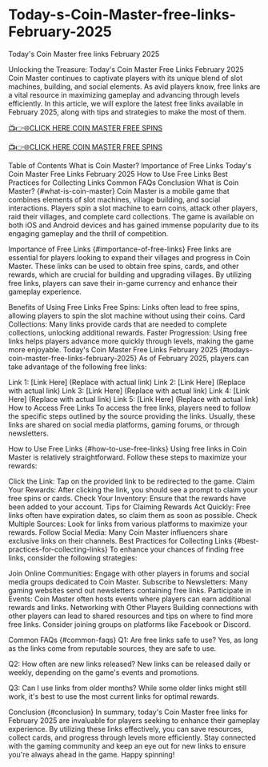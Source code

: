 # Today-s-Coin-Master-free-links-February-2025
Today's Coin Master free links February 2025

Unlocking the Treasure: Today's Coin Master Free Links February 2025
Coin Master continues to captivate players with its unique blend of slot machines, building, and social elements. As avid players know, free links are a vital resource in maximizing gameplay and advancing through levels efficiently. In this article, we will explore the latest free links available in February 2025, along with tips and strategies to make the most of them.


[📺👉🌐CLICK HERE COIN MASTER FREE SPINS](https://shorturl.at/EhRdD)

[📺👉🌐CLICK HERE COIN MASTER FREE SPINS](https://shorturl.at/EhRdD)

Table of Contents
What is Coin Master?
Importance of Free Links
Today's Coin Master Free Links February 2025
How to Use Free Links
Best Practices for Collecting Links
Common FAQs
Conclusion
What is Coin Master? {#what-is-coin-master}
Coin Master is a mobile game that combines elements of slot machines, village building, and social interactions. Players spin a slot machine to earn coins, attack other players, raid their villages, and complete card collections. The game is available on both iOS and Android devices and has gained immense popularity due to its engaging gameplay and the thrill of competition.

Importance of Free Links {#importance-of-free-links}
Free links are essential for players looking to expand their villages and progress in Coin Master. These links can be used to obtain free spins, cards, and other rewards, which are crucial for building and upgrading villages. By utilizing free links, players can save their in-game currency and enhance their gameplay experience.

Benefits of Using Free Links
Free Spins: Links often lead to free spins, allowing players to spin the slot machine without using their coins.
Card Collections: Many links provide cards that are needed to complete collections, unlocking additional rewards.
Faster Progression: Using free links helps players advance more quickly through levels, making the game more enjoyable.
Today's Coin Master Free Links February 2025 {#todays-coin-master-free-links-february-2025}
As of February 2025, players can take advantage of the following free links:

Link 1: [Link Here] (Replace with actual link)
Link 2: [Link Here] (Replace with actual link)
Link 3: [Link Here] (Replace with actual link)
Link 4: [Link Here] (Replace with actual link)
Link 5: [Link Here] (Replace with actual link)
How to Access Free Links
To access the free links, players need to follow the specific steps outlined by the source providing the links. Usually, these links are shared on social media platforms, gaming forums, or through newsletters.

How to Use Free Links {#how-to-use-free-links}
Using free links in Coin Master is relatively straightforward. Follow these steps to maximize your rewards:

Click the Link: Tap on the provided link to be redirected to the game.
Claim Your Rewards: After clicking the link, you should see a prompt to claim your free spins or cards.
Check Your Inventory: Ensure that the rewards have been added to your account.
Tips for Claiming Rewards
Act Quickly: Free links often have expiration dates, so claim them as soon as possible.
Check Multiple Sources: Look for links from various platforms to maximize your rewards.
Follow Social Media: Many Coin Master influencers share exclusive links on their channels.
Best Practices for Collecting Links {#best-practices-for-collecting-links}
To enhance your chances of finding free links, consider the following strategies:

Join Online Communities: Engage with other players in forums and social media groups dedicated to Coin Master.
Subscribe to Newsletters: Many gaming websites send out newsletters containing free links.
Participate in Events: Coin Master often hosts events where players can earn additional rewards and links.
Networking with Other Players
Building connections with other players can lead to shared resources and tips on where to find more free links. Consider joining groups on platforms like Facebook or Discord.

Common FAQs {#common-faqs}
Q1: Are free links safe to use?
Yes, as long as the links come from reputable sources, they are safe to use.

Q2: How often are new links released?
New links can be released daily or weekly, depending on the game's events and promotions.

Q3: Can I use links from older months?
While some older links might still work, it's best to use the most current links for optimal rewards.

Conclusion {#conclusion}
In summary, today's Coin Master free links for February 2025 are invaluable for players seeking to enhance their gameplay experience. By utilizing these links effectively, you can save resources, collect cards, and progress through levels more efficiently. Stay connected with the gaming community and keep an eye out for new links to ensure you're always ahead in the game. Happy spinning!
